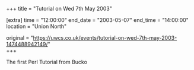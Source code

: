 +++
title = "Tutorial on Wed 7th May 2003"

[extra]
time = "12:00:00"
end_date = "2003-05-07"
end_time = "14:00:00"
location = "Union North"

original = "https://uwcs.co.uk/events/tutorial-on-wed-7th-may-2003-1474488942149/"    
+++

The first Perl Tutorial from Bucko

